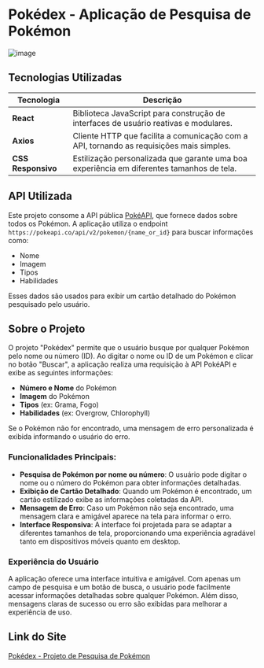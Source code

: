 # Pokédex - Aplicação de Pesquisa de Pokémon

![image](https://github.com/user-attachments/assets/67159f53-2847-4a82-9f7f-82be9a62ba83)  

## Tecnologias Utilizadas

| Tecnologia         | Descrição                                                                                       |
|--------------------|-------------------------------------------------------------------------------------------------|
| **React**          | Biblioteca JavaScript para construção de interfaces de usuário reativas e modulares.            |
| **Axios**          | Cliente HTTP que facilita a comunicação com a API, tornando as requisições mais simples.         |
| **CSS Responsivo** | Estilização personalizada que garante uma boa experiência em diferentes tamanhos de tela.        |

## API Utilizada

Este projeto consome a API pública [PokéAPI](https://pokeapi.co/), que fornece dados sobre todos os Pokémon. A aplicação utiliza o endpoint `https://pokeapi.co/api/v2/pokemon/{name_or_id}` para buscar informações como:

- Nome
- Imagem
- Tipos
- Habilidades

Esses dados são usados para exibir um cartão detalhado do Pokémon pesquisado pelo usuário.

## Sobre o Projeto

O projeto "Pokédex" permite que o usuário busque por qualquer Pokémon pelo nome ou número (ID). Ao digitar o nome ou ID de um Pokémon e clicar no botão "Buscar", a aplicação realiza uma requisição à API PokéAPI e exibe as seguintes informações:

- **Número e Nome** do Pokémon
- **Imagem** do Pokémon
- **Tipos** (ex: Grama, Fogo)
- **Habilidades** (ex: Overgrow, Chlorophyll)

Se o Pokémon não for encontrado, uma mensagem de erro personalizada é exibida informando o usuário do erro.

### Funcionalidades Principais:
- **Pesquisa de Pokémon por nome ou número**: O usuário pode digitar o nome ou o número do Pokémon para obter informações detalhadas.
- **Exibição de Cartão Detalhado**: Quando um Pokémon é encontrado, um cartão estilizado exibe as informações coletadas da API.
- **Mensagem de Erro**: Caso um Pokémon não seja encontrado, uma mensagem clara e amigável aparece na tela para informar o erro.
- **Interface Responsiva**: A interface foi projetada para se adaptar a diferentes tamanhos de tela, proporcionando uma experiência agradável tanto em dispositivos móveis quanto em desktop.

### Experiência do Usuário

A aplicação oferece uma interface intuitiva e amigável. Com apenas um campo de pesquisa e um botão de busca, o usuário pode facilmente acessar informações detalhadas sobre qualquer Pokémon. Além disso, mensagens claras de sucesso ou erro são exibidas para melhorar a experiência de uso.

## Link do Site

[Pokédex - Projeto de Pesquisa de Pokémon](https://pokemons-app-ten.vercel.app/)
